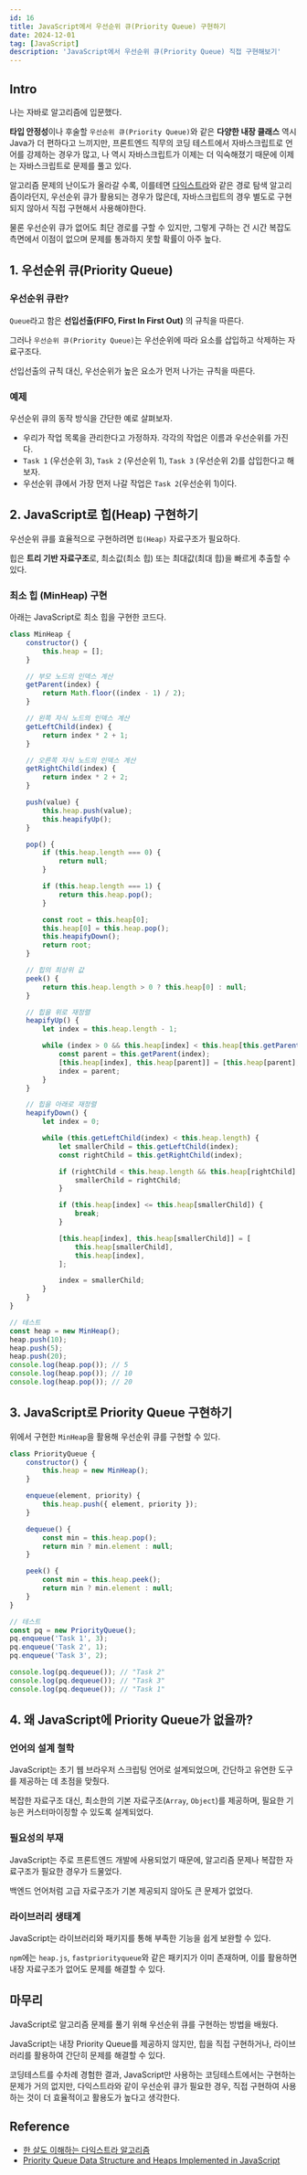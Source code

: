 ```yaml
---
id: 16
title: JavaScript에서 우선순위 큐(Priority Queue) 구현하기
date: 2024-12-01
tag: [JavaScript]
description: 'JavaScript에서 우선순위 큐(Priority Queue) 직접 구현해보기'
---
```


## Intro

나는 자바로 알고리즘에 입문했다.

**타입 안정성**이나 후술할 `우선순위 큐(Priority Queue)`와 같은 **다양한 내장 클래스** 역시 Java가 더 편하다고 느끼지만, 프론트엔드 직무의 코딩 테스트에서 자바스크립트로 언어를 강제하는 경우가 많고, 나 역시 자바스크립트가 이제는 더 익숙해졌기 때문에 이제는 자바스크립트로 문제를 풀고 있다.

알고리즘 문제의 난이도가 올라갈 수록, 이를테면 [다익스트라](https://10000cow.tistory.com/entry/%EB%8B%A4%EC%9D%B5%EC%8A%A4%ED%8A%B8%EB%9D%BC-%EC%95%8C%EA%B3%A0%EB%A6%AC%EC%A6%98-%ED%95%9C-%EC%82%B4%EB%8F%84-%EC%9D%B4%ED%95%B4%ED%95%98%EB%8A%94-%EB%8B%A4%EC%9D%B5%EC%8A%A4%ED%8A%B8%EB%9D%BC-%EC%95%8C%EA%B3%A0%EB%A6%AC%EC%A6%98)와 같은 경로 탐색 알고리즘이라던지, 우선순위 큐가 활용되는 경우가 많은데, 자바스크립트의 경우 별도로 구현되지 않아서 직접 구현해서 사용해야한다.

물론 우선순위 큐가 없어도 최단 경로를 구할 수 있지만, 그렇게 구하는 건 시간 복잡도 측면에서 이점이 없으며 문제를 통과하지 못할 확률이 아주 높다.

## 1. 우선순위 큐(Priority Queue)

### 우선순위 큐란?

`Queue`라고 함은 **선입선출(FIFO, First In First Out)** 의 규칙을 따른다.

그러나 `우선순위 큐(Priority Queue)`는 우선순위에 따라 요소를 삽입하고 삭제하는 자료구조다.

선입선출의 규칙 대신, 우선순위가 높은 요소가 먼저 나가는 규칙을 따른다.

### 예제

우선순위 큐의 동작 방식을 간단한 예로 살펴보자.

-   우리가 작업 목록을 관리한다고 가정하자. 각각의 작업은 이름과 우선순위를 가진다.
-   `Task 1` (우선순위 3), `Task 2` (우선순위 1), `Task 3` (우선순위 2)를 삽입한다고 해보자.
-   우선순위 큐에서 가장 먼저 나갈 작업은 `Task 2`(우선순위 1)이다.

## 2. JavaScript로 힙(Heap) 구현하기

우선순위 큐를 효율적으로 구현하려면 `힙(Heap)` 자료구조가 필요하다.

힙은 **트리 기반 자료구조**로, 최소값(최소 힙) 또는 최대값(최대 힙)을 빠르게 추출할 수 있다.

### 최소 힙 (MinHeap) 구현

아래는 JavaScript로 최소 힙을 구현한 코드다.

```javascript
class MinHeap {
    constructor() {
        this.heap = [];
    }

    // 부모 노드의 인덱스 계산
    getParent(index) {
        return Math.floor((index - 1) / 2);
    }

    // 왼쪽 자식 노드의 인덱스 계산
    getLeftChild(index) {
        return index * 2 + 1;
    }

    // 오른쪽 자식 노드의 인덱스 계산
    getRightChild(index) {
        return index * 2 + 2;
    }

    push(value) {
        this.heap.push(value);
        this.heapifyUp();
    }

    pop() {
        if (this.heap.length === 0) {
            return null;
        }

        if (this.heap.length === 1) {
            return this.heap.pop();
        }

        const root = this.heap[0];
        this.heap[0] = this.heap.pop();
        this.heapifyDown();
        return root;
    }

    // 힙의 최상위 값
    peek() {
        return this.heap.length > 0 ? this.heap[0] : null;
    }

    // 힙을 위로 재정렬
    heapifyUp() {
        let index = this.heap.length - 1;

        while (index > 0 && this.heap[index] < this.heap[this.getParent(index)]) {
            const parent = this.getParent(index);
            [this.heap[index], this.heap[parent]] = [this.heap[parent], this.heap[index]];
            index = parent;
        }
    }

    // 힙을 아래로 재정렬
    heapifyDown() {
        let index = 0;

        while (this.getLeftChild(index) < this.heap.length) {
            let smallerChild = this.getLeftChild(index);
            const rightChild = this.getRightChild(index);

            if (rightChild < this.heap.length && this.heap[rightChild] < this.heap[smallerChild]) {
                smallerChild = rightChild;
            }

            if (this.heap[index] <= this.heap[smallerChild]) {
                break;
            }

            [this.heap[index], this.heap[smallerChild]] = [
                this.heap[smallerChild],
                this.heap[index],
            ];

            index = smallerChild;
        }
    }
}

// 테스트
const heap = new MinHeap();
heap.push(10);
heap.push(5);
heap.push(20);
console.log(heap.pop()); // 5
console.log(heap.pop()); // 10
console.log(heap.pop()); // 20
```

## 3. JavaScript로 Priority Queue 구현하기

위에서 구현한 `MinHeap`을 활용해 우선순위 큐를 구현할 수 있다.

```javascript
class PriorityQueue {
    constructor() {
        this.heap = new MinHeap();
    }

    enqueue(element, priority) {
        this.heap.push({ element, priority });
    }

    dequeue() {
        const min = this.heap.pop();
        return min ? min.element : null;
    }

    peek() {
        const min = this.heap.peek();
        return min ? min.element : null;
    }
}

// 테스트
const pq = new PriorityQueue();
pq.enqueue('Task 1', 3);
pq.enqueue('Task 2', 1);
pq.enqueue('Task 3', 2);

console.log(pq.dequeue()); // "Task 2"
console.log(pq.dequeue()); // "Task 3"
console.log(pq.dequeue()); // "Task 1"
```

## 4. 왜 JavaScript에 Priority Queue가 없을까?

### 언어의 설계 철학

JavaScript는 초기 웹 브라우저 스크립팅 언어로 설계되었으며, 간단하고 유연한 도구를 제공하는 데 초점을 맞췄다.

복잡한 자료구조 대신, 최소한의 기본 자료구조(`Array`, `Object`)를 제공하며, 필요한 기능은 커스터마이징할 수 있도록 설계되었다.

### 필요성의 부재

JavaScript는 주로 프론트엔드 개발에 사용되었기 때문에, 알고리즘 문제나 복잡한 자료구조가 필요한 경우가 드물었다.

백엔드 언어처럼 고급 자료구조가 기본 제공되지 않아도 큰 문제가 없었다.

### 라이브러리 생태계

JavaScript는 라이브러리와 패키지를 통해 부족한 기능을 쉽게 보완할 수 있다.

`npm`에는 `heap.js`, `fastpriorityqueue`와 같은 패키지가 이미 존재하며, 이를 활용하면 내장 자료구조가 없어도 문제를 해결할 수 있다.

## 마무리

JavaScript로 알고리즘 문제를 풀기 위해 우선순위 큐를 구현하는 방법을 배웠다.

JavaScript는 내장 Priority Queue를 제공하지 않지만, 힙을 직접 구현하거나, 라이브러리를 활용하여 간단히 문제를 해결할 수 있다.

코딩테스트를 수차례 경험한 결과, JavaScript만 사용하는 코딩테스트에서는 구현하는 문제가 거의 없지만, 다익스트라와 같이 우선순위 큐가 필요한 경우, 직접 구현하여 사용하는 것이 더 효율적이고 활용도가 높다고 생각한다.

## Reference

-   [한 살도 이해하는 다익스트라 알고리즘](https://10000cow.tistory.com/entry/%EB%8B%A4%EC%9D%B5%EC%8A%A4%ED%8A%B8%EB%9D%BC-%EC%95%8C%EA%B3%A0%EB%A6%AC%EC%A6%98-%ED%95%9C-%EC%82%B4%EB%8F%84-%EC%9D%B4%ED%95%B4%ED%95%98%EB%8A%94-%EB%8B%A4%EC%9D%B5%EC%8A%A4%ED%8A%B8%EB%9D%BC-%EC%95%8C%EA%B3%A0%EB%A6%AC%EC%A6%98)
-   [Priority Queue Data Structure and Heaps Implemented in JavaScript](https://adrianmejia.com/priority-queue-data-structure-and-heaps-time-complexity-javascript-implementation/)
